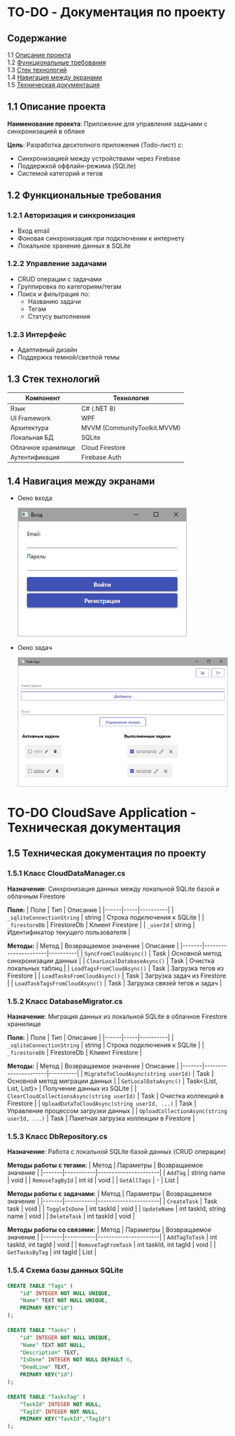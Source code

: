 # TO-DO - Документация по проекту

## Содержание
1.1 [Описание проекта](#ProjectDescription)  
1.2 [Функциональные требования](#FunctionalRequirements)  
1.3 [Стек технологий](#TechStack)  
1.4 [Навигация между экранами](#Navigation)  
1.5 [Техническая документация](#TechnicalDocumentation)  

<a name="ProjectDescription"></a>
## 1.1 Описание проекта
**Наименование проекта**: Приложение для управления задачами с синхронизацией в облаке  

**Цель**: Разработка десктопного приложения (Todo-лист) с:  
- Синхронизацией между устройствами через Firebase  
- Поддержкой оффлайн-режима (SQLite)  
- Системой категорий и тегов  

<a name="FunctionalRequirements"></a>
## 1.2 Функциональные требования

### 1.2.1 Авторизация и синхронизация
- Вход email  
- Фоновая синхронизация при подключении к интернету  
- Локальное хранение данных в SQLite  

### 1.2.2 Управление задачами
- CRUD операции с задачами  
- Группировка по категориям/тегам  
- Поиск и фильтрация по:  
  - Названию задачи  
  - Тегам  
  - Статусу выполнения   

### 1.2.3 Интерфейс
- Адаптивный дизайн  
- Поддержка темной/светлой темы  

<a name="TechStack"></a>
## 1.3 Стек технологий
| Компонент | Технология |
|-----------|------------|
| Язык | C# (.NET 8) |
| UI Framework | WPF |
| Архитектура | MVVM (CommunityToolkit.MVVM) |
| Локальная БД | SQLite |
| Облачное хранилище | Cloud Firestore |
| Аутентификация | Firebase Auth |

<a name="Navigation"></a>
## 1.4 Навигация между экранами

- Окно входа 

  <img src = "images/Login.jpg"/>
  
- Окно задач 

  <img src = "images/Tasks.jpg"/>

# TO-DO CloudSave Application - Техническая документация

<a name="TechnicalDocumentation"></a>
## 1.5 Техническая документация по проекту

### 1.5.1 Класс CloudDataManager.cs
**Назначение**: Синхронизация данных между локальной SQLite базой и облачным Firestore

**Поля:**
| Поле | Тип | Описание |
|------|-----|----------|
| `_sqliteConnectionString` | string | Строка подключения к SQLite |
| `_firestoreDb` | FirestoreDb | Клиент Firestore |
| `_userId` | string | Идентификатор текущего пользователя |

**Методы:**
| Метод | Возвращаемое значение | Описание |
|-------|----------------------|----------|
| `SyncFromCloudAsync()` | Task<bool> | Основной метод синхронизации данных |
| `ClearLocalDatabaseAsync()` | Task | Очистка локальных таблиц |
| `LoadTagsFromCloudAsync()` | Task | Загрузка тегов из Firestore |
| `LoadTasksFromCloudAsync()` | Task | Загрузка задач из Firestore |
| `LoadTaskTagsFromCloudAsync()` | Task | Загрузка связей тегов и задач |

### 1.5.2 Класс DatabaseMigrator.cs
**Назначение**: Миграция данных из локальной SQLite в облачное Firestore хранилище

**Поля:**
| Поле | Тип | Описание |
|------|-----|----------|
| `_sqliteConnectionString` | string | Строка подключения к SQLite |
| `_firestoreDb` | FirestoreDb | Клиент Firestore |

**Методы:**
| Метод | Возвращаемое значение | Описание |
|-------|----------------------|----------|
| `MigrateToCloudAsync(string userId)` | Task<bool> | Основной метод миграции данных |
| `GetLocalDataAsync()` | Task<(List, List, List)> | Получение данных из SQLite |
| `ClearCloudCollectionsAsync(string userId)` | Task | Очистка коллекций в Firestore |
| `UploadDataToCloudAsync(string userId, ...)` | Task | Управление процессом загрузки данных |
| `UploadCollectionAsync(string userId, ...)` | Task | Пакетная загрузка коллекции в Firestore |

### 1.5.3 Класс DbRepository.cs
**Назначение**: Работа с локальной SQLite базой данных (CRUD операции)

**Методы работы с тегами:**
| Метод | Параметры | Возвращаемое значение |
|-------|-----------|----------------------|
| `AddTag` | string name | void |
| `RemoveTagById` | int id | void |
| `GetAllTags` | - | List<Tag> |

**Методы работы с задачами:**
| Метод | Параметры | Возвращаемое значение |
|-------|-----------|----------------------|
| `CreateTask` | Task task | void |
| `ToggleIsDone` | int taskId | void |
| `UpdateName` | int taskId, string name | void |
| `DeleteTask` | int taskId | void |

**Методы работы со связями:**
| Метод | Параметры | Возвращаемое значение |
|-------|-----------|----------------------|
| `AddTagToTask` | int taskId, int tagId | void |
| `RemoveTagFromTask` | int taskId, int tagId | void |
| `GetTasksByTag` | int tagId | List<Task> |

### 1.5.4 Схема базы данных SQLite
```sql
CREATE TABLE "Tags" (
    "id" INTEGER NOT NULL UNIQUE,
    "Name" TEXT NOT NULL UNIQUE,
    PRIMARY KEY("id")
);

CREATE TABLE "Tasks" (
    "id" INTEGER NOT NULL UNIQUE,
    "Name" TEXT NOT NULL,
    "Description" TEXT,
    "IsDone" INTEGER NOT NULL DEFAULT 0,
    "DeadLine" TEXT,
    PRIMARY KEY("id")
);

CREATE TABLE "TasksTag" (
    "TaskId" INTEGER NOT NULL,
    "TagId" INTEGER NOT NULL,
    PRIMARY KEY("TaskId","TagId")
);
```

